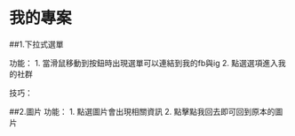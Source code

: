 # 我的專案
##1.下拉式選單

功能：
     1. 當滑鼠移動到按鈕時出現選單可以連結到我的fb與ig
     2. 點選選項進入我的社群

技巧：

##2.圖片
功能：
     1. 點選圖片會出現相關資訊
     2. 點擊點我回去即可回到原本的圖片
